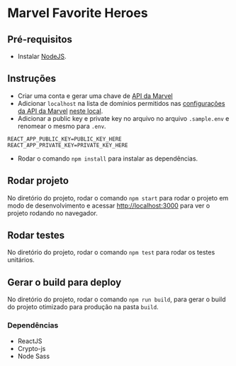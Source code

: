 # Marvel Favorite Heroes

## Pré-requisitos
- Instalar [NodeJS](https://nodejs.org/en/).


## Instruções
- Criar uma conta e gerar uma chave de [API da Marvel](https://developer.marvel.com/docs#)
- Adicionar `localhost` na lista de domínios permitidos nas [configurações da API da Marvel](https://developer.marvel.com/account) [neste local](http://prntscr.com/n56e2j).
- Adicionar a public key e private key no arquivo no arquivo `.sample.env` e renomear o mesmo para `.env`.

```
REACT_APP_PUBLIC_KEY=PUBLIC_KEY_HERE
REACT_APP_PRIVATE_KEY=PRIVATE_KEY_HERE
```

- Rodar o comando `npm install` para instalar as dependências.


## Rodar projeto

No diretório do projeto, rodar o comando `npm start` para rodar o projeto em modo de desenvolvimento e acessar [http://localhost:3000](http://localhost:3000) para ver o projeto rodando no navegador.


## Rodar testes

No diretório do projeto, rodar o comando `npm test` para rodar os testes unitários.


## Gerar o build para deploy

No diretório do projeto, rodar o comando `npm run build`, para gerar o build do projeto otimizado para produção na pasta `build`.


### Dependências

- ReactJS
- Crypto-js
- Node Sass
